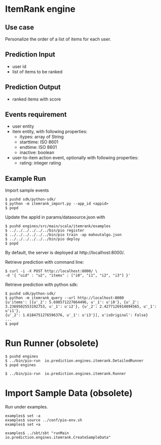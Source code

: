 ItemRank engine
===============

## Use case

Personalize the order of a list of items for each user.

## Prediction Input

- user id
- list of items to be ranked

## Prediction Output

- ranked items with score

## Events requirement

- user entity
- item entity, with following properties:
	- itypes: array of String
	- starttime: ISO 8601
	- endtime: ISO 8601
	- inactive: boolean
- user-to-item action event, optionally with following properties:
 	- rating: integer rating

## Example Run

Import sample events
```
$ pushd sdk/python-sdk/
$ python -m itemrank_import.py --app_id <appid>
$ popd
```
Update the appId in params/datasource.json with <appid>

```
$ pushd engines/src/main/scala/itemrank/examples
$ ../../../../../../bin/pio register
$ ../../../../../../bin/pio train -ap mahoutalgo.json
$ ../../../../../../bin/pio deploy
$ popd
```

By default, the server is deployed at http://localhost:8000/.

Retrieve prediction with command line:

```
$ curl -i -X POST http://localhost:8000/ \
-d '{ "uid" : "u2", "items" : ["i0", "i1", "i2", "i3"] }'
```

Retrieve prediction with python sdk:
```
$ pushd sdk/python-sdk/
$ python -m itemrank_query --url http://localhost:8000
{u'items': [{u'_2': 5.698571227664496, u'_1': u'i0'}, {u'_2':
3.2369502553192753, u'_1': u'i2'}, {u'_2': 2.4277126914894565, u'_1': u'i1'},
{u'_2': 1.6184751276596376, u'_1': u'i3'}], u'isOriginal': False}
...
$ popd
```

Run Runner (obsolete)
==============
```
$ pushd engines
$ ../bin/pio-run  io.prediction.engines.itemrank.DetailedRunner
$ popd engines

$ ../bin/pio-run  io.prediction.engines.itemrank.Runner
```

Import Sample Data (obsolete)
==================
Run under examples.
```
examples$ set -a
examples$ source ../conf/pio-env.sh
examples$ set +a

examples$ ../sbt/sbt "runMain io.prediction.engines.itemrank.CreateSampleData"
```
